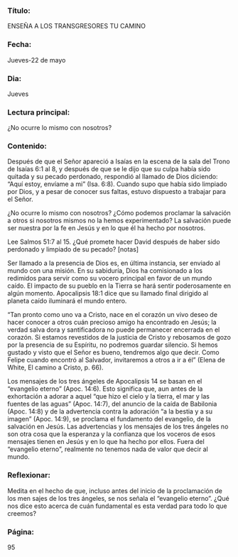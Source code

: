 ### Título:

ENSEÑA A LOS TRANSGRESORES TU CAMINO

### Fecha:

Jueves-22 de mayo

### Dia:

Jueves

### Lectura principal:

¿No ocurre lo mismo con nosotros?

### Contenido:

Después de que el Señor apareció a Isaías en la escena de la sala del Trono de
Isaías 6:1 al 8, y después de que se le dijo que su culpa había sido quitada y su
pecado perdonado, respondió al llamado de Dios diciendo: “Aquí estoy, envíame
a mi” (Isa. 6:8). Cuando supo que había sido limpiado por Dios, y a pesar de
conocer sus faltas, estuvo dispuesto a trabajar para el Señor.

¿No ocurre lo mismo con nosotros? ¿Cómo podemos proclamar la salvación
a otros si nosotros mismos no la hemos experimentado? La salvación puede ser
nuestra por la fe en Jesús y en lo que él ha hecho por nosotros.

Lee Salmos 51:7 al 15. ¿Qué promete hacer David después de haber sido
perdonado y limpiado de su pecado? [notas]

Ser llamado a la presencia de Dios es, en última instancia, ser enviado al
mundo con una misión. En su sabiduría, Dios ha comisionado a los redimidos
para servir como su vocero principal en favor de un mundo caído. El impacto
de su pueblo en la Tierra se hará sentir poderosamente en algún momento.
Apocalipsis 18:1 dice que su llamado final dirigido al planeta caído iluminará
el mundo entero.

“Tan pronto como uno va a Cristo, nace en el corazón un vivo deseo de hacer
conocer a otros cuán precioso amigo ha encontrado en Jesús; la verdad salva­
dora y santificadora no puede permanecer encerrada en el corazón. Si estamos
revestidos de la justicia de Cristo y rebosamos de gozo por la presencia de su
Espíritu, no podremos guardar silencio. Si hemos gustado y visto que el Señor
es bueno, tendremos algo que decir. Como Felipe cuando encontró al Salvador,
invitaremos a otros a ir a él” (Elena de White, El camino a Cristo, p. 66).

Los mensajes de los tres ángeles de Apocalipsis 14 se basan en el “evangelio
eterno” (Apoc. 14:6). Esto significa que, aun antes de la exhortación a adorar a
aquel “que hizo el cielo y la tierra, el mar y las fuentes de las aguas” (Apoc. 14:7),
del anuncio de la caída de Babilonia (Apoc. 14:8) y de la advertencia contra la
adoración “a la bestia y a su imagen” (Apoc. 14:9), se proclama el fundamento del
evangelio, de la salvación en Jesús. Las advertencias y los mensajes de los tres
ángeles no son otra cosa que la esperanza y la confianza que los voceros de esos
mensajes tienen en Jesús y en lo que ha hecho por ellos. Fuera del “evangelio
eterno”, realmente no tenemos nada de valor que decir al mundo.

### Reflexionar:

Medita en el hecho de que, incluso antes del inicio de la proclamación de los men­
sajes de los tres ángeles, se nos señala el “evangelio eterno”. ¿Qué nos dice esto
acerca de cuán fundamental es esta verdad para todo lo que creemos?

### Página:

95
